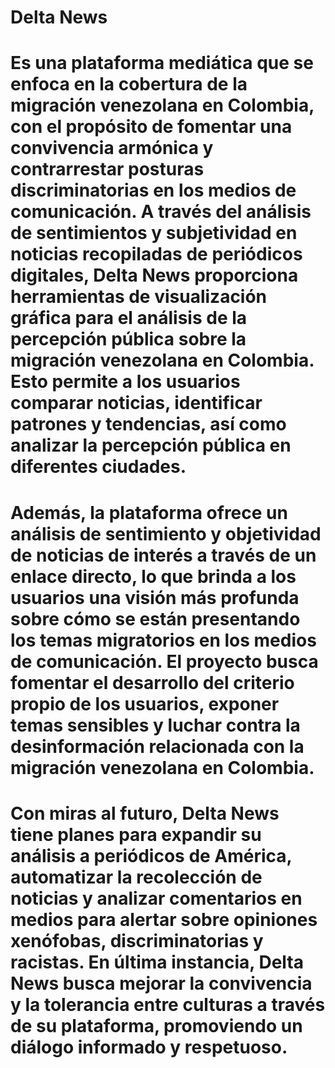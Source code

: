 # Delta News

# Es una plataforma mediática que se enfoca en la cobertura de la migración venezolana en Colombia, con el propósito de fomentar una convivencia armónica y contrarrestar posturas discriminatorias en los medios de comunicación. A través del análisis de sentimientos y subjetividad en noticias recopiladas de periódicos digitales, Delta News proporciona herramientas de visualización gráfica para el análisis de la percepción pública sobre la migración venezolana en Colombia. Esto permite a los usuarios comparar noticias, identificar patrones y tendencias, así como analizar la percepción pública en diferentes ciudades.

# Además, la plataforma ofrece un análisis de sentimiento y objetividad de noticias de interés a través de un enlace directo, lo que brinda a los usuarios una visión más profunda sobre cómo se están presentando los temas migratorios en los medios de comunicación. El proyecto busca fomentar el desarrollo del criterio propio de los usuarios, exponer temas sensibles y luchar contra la desinformación relacionada con la migración venezolana en Colombia.

# Con miras al futuro, Delta News tiene planes para expandir su análisis a periódicos de América, automatizar la recolección de noticias y analizar comentarios en medios para alertar sobre opiniones xenófobas, discriminatorias y racistas. En última instancia, Delta News busca mejorar la convivencia y la tolerancia entre culturas a través de su plataforma, promoviendo un diálogo informado y respetuoso.

